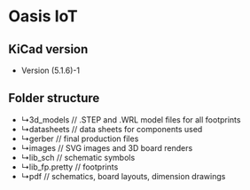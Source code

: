 # Oasis IoT

## KiCad version
 - Version (5.1.6)-1 

## Folder structure

 - ↳3d_models     // .STEP and .WRL model files for all footprints
 - ↳datasheets    // data sheets for components used
 - ↳gerber        // final production files
 - ↳images        // SVG images and 3D board renders
 - ↳lib_sch       // schematic symbols
 - ↳lib_fp.pretty // footprints
 - ↳pdf           // schematics, board layouts, dimension drawings
